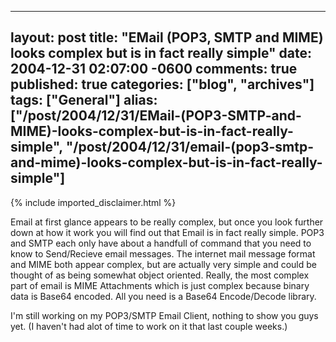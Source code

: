   ---
  layout: post
  title: "EMail (POP3, SMTP and MIME) looks complex but is in fact really simple"
  date: 2004-12-31 02:07:00 -0600
  comments: true
  published: true
  categories: ["blog", "archives"]
  tags: ["General"]
  alias: ["/post/2004/12/31/EMail-(POP3-SMTP-and-MIME)-looks-complex-but-is-in-fact-really-simple", "/post/2004/12/31/email-(pop3-smtp-and-mime)-looks-complex-but-is-in-fact-really-simple"]
  ---
<!-- more -->
{% include imported_disclaimer.html %}
<P>Email at first glance appears to be really complex, but once you look further down at how it work you will find out that Email is in fact really simple. POP3 and SMTP each only have about a handfull of command that you need to know to Send/Recieve email messages. The internet mail message format and MIME both appear complex, but are actually very simple and could be thought of as being somewhat object oriented. Really, the most complex part of email is MIME Attachments which is just complex because binary data is Base64 encoded. All you need is a Base64 Encode/Decode library.</P>
<P>I'm still working on my POP3/SMTP Email Client, nothing to show you guys yet. (I haven't had alot of time to work on it that last couple weeks.)</P>
